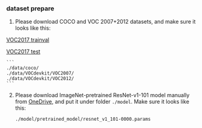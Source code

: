 ### dataset prepare

1. Please download COCO and VOC 2007+2012 datasets, and make sure it looks like this:

[VOC2017 trainval](http://host.robots.ox.ac.uk/pascal/VOC/voc2007/VOCtrainval_06-Nov-2007.tar)

 [VOC2017 test](http://host.robots.ox.ac.uk/pascal/VOC/voc2007/VOCtest_06-Nov-2007.tar)

	```
	./data/coco/
	./data/VOCdevkit/VOC2007/
	./data/VOCdevkit/VOC2012/
	```

2. Please download ImageNet-pretrained ResNet-v1-101 model manually from [OneDrive](https://1drv.ms/u/s!Am-5JzdW2XHzhqMEtxf1Ciym8uZ8sg), and put it under folder `./model`. Make sure it looks like this:
	```
	./model/pretrained_model/resnet_v1_101-0000.params
	```